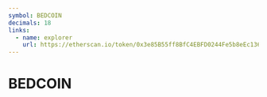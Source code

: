```yaml
---
symbol: BEDCOIN
decimals: 18
links:
  - name: explorer
    url: https://etherscan.io/token/0x3e85B55ff8BfC4EBFD0244Fe5b8eEc13655e9580
---
```


# BEDCOIN
